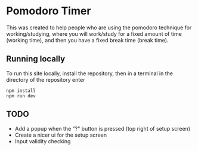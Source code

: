 # Pomodoro Timer

This was created to help people who are using the pomodoro technique for working/studying, where you will work/study for a fixed amount of time (working time), and then you have a fixed break time (break time).

## Running locally

To run this site locally, install the repository, then in a terminal in the directory of the repository enter

    npm install
    npm run dev

## TODO

- Add a popup when the "?" button is pressed (top right of setup screen)
- Create a nicer ui for the setup screen
- Input validity checking
